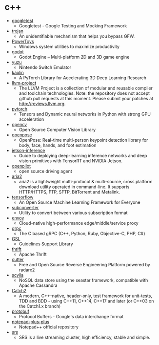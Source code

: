 # c++
- [googletest](https://github.com/google/googletest)
  - Googletest - Google Testing and Mocking Framework
- [trojan](https://github.com/trojan-gfw/trojan)
  - An unidentifiable mechanism that helps you bypass GFW.
- [PowerToys](https://github.com/microsoft/PowerToys)
  - Windows system utilities to maximize productivity
- [godot](https://github.com/godotengine/godot)
  - Godot Engine – Multi-platform 2D and 3D game engine
- [yuzu](https://github.com/yuzu-emu/yuzu)
  - Nintendo Switch Emulator
- [kaolin](https://github.com/NVIDIAGameWorks/kaolin)
  - A PyTorch Library for Accelerating 3D Deep Learning Research
- [llvm-project](https://github.com/llvm/llvm-project)
  - The LLVM Project is a collection of modular and reusable compiler and toolchain technologies. Note: the repository does not accept github pull requests at this moment. Please submit your patches at http://reviews.llvm.org.
- [pytorch](https://github.com/pytorch/pytorch)
  - Tensors and Dynamic neural networks in Python with strong GPU acceleration
- [opencv](https://github.com/opencv/opencv)
  - Open Source Computer Vision Library
- [openpose](https://github.com/CMU-Perceptual-Computing-Lab/openpose)
  - OpenPose: Real-time multi-person keypoint detection library for body, face, hands, and foot estimation
- [jetson-inference](https://github.com/dusty-nv/jetson-inference)
  - Guide to deploying deep-learning inference networks and deep vision primitives with TensorRT and NVIDIA Jetson.
- [openpilot](https://github.com/commaai/openpilot)
  - open source driving agent
- [aria2](https://github.com/aria2/aria2)
  - aria2 is a lightweight multi-protocol & multi-source, cross platform download utility operated in command-line. It supports HTTP/HTTPS, FTP, SFTP, BitTorrent and Metalink.
- [tensorflow](https://github.com/tensorflow/tensorflow)
  - An Open Source Machine Learning Framework for Everyone
- [subconverter](https://github.com/tindy2013/subconverter)
  - Utility to convert between various subscription format
- [envoy](https://github.com/envoyproxy/envoy)
  - Cloud-native high-performance edge/middle/service proxy
- [grpc](https://github.com/grpc/grpc)
  - The C based gRPC (C++, Python, Ruby, Objective-C, PHP, C#)
- [GSL](https://github.com/microsoft/GSL)
  - Guidelines Support Library
- [thrift](https://github.com/apache/thrift)
  - Apache Thrift
- [cutter](https://github.com/radareorg/cutter)
  - Free and Open Source Reverse Engineering Platform powered by radare2
- [scylla](https://github.com/scylladb/scylla)
  - NoSQL data store using the seastar framework, compatible with Apache Cassandra
- [Catch2](https://github.com/catchorg/Catch2)
  - A modern, C++-native, header-only, test framework for unit-tests, TDD and BDD - using C++11, C++14, C++17 and later (or C++03 on the Catch1.x branch)
- [protobuf](https://github.com/protocolbuffers/protobuf)
  - Protocol Buffers - Google's data interchange format
- [notepad-plus-plus](https://github.com/notepad-plus-plus/notepad-plus-plus)
  - Notepad++ official repository
- [srs](https://github.com/ossrs/srs)
  - SRS is a live streaming cluster, high efficiency, stable and simple.

